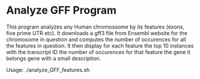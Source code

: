 # Analyze GFF Program
This program analyzes any Human chromossome by its features (exons, five prime UTR etc). It downloads a gff3 file from Ensembl website for the chromosome in question and computes the number of occurences for all the features in question. It then display for each feature the top 10 instances with the transcript ID the number of occurences for that feature the gene it belongs gene with a small description.

Usage: 
./analyze_GFF_features.sh <chromosome number>

